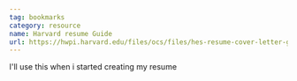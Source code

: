 ```yaml
---
tag: bookmarks
category: resource
name: Harvard resume Guide 
url: https://hwpi.harvard.edu/files/ocs/files/hes-resume-cover-letter-guide.pdf
---
```


I'll use this when i started creating my resume 